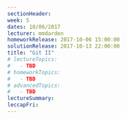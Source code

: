 ```yaml
---
sectionHeader:
week: 5
dates: 10/06/2017
lecturer: mmdarden
homeworkRelease: 2017-10-06 15:00:00
solutionRelease: 2017-10-13 22:00:00
title: "Git II"
# lectureTopics:
#   - TBD
# homeworkTopics:
#   - TBD
# advancedTopics:
#   - TBD
lectureSummary:
leccapFri:
---
```

